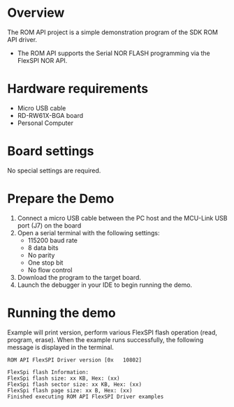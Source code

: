Overview
========
The ROM API project is a simple demonstration program of the SDK ROM API driver.
- The ROM API supports the Serial NOR FLASH programming via the FlexSPI NOR API.

Hardware requirements
=====================
- Micro USB cable
- RD-RW61X-BGA board
- Personal Computer

Board settings
============
No special settings are required.

Prepare the Demo
===============
1.  Connect a micro USB cable between the PC host and the MCU-Link USB port (J7) on the board
2.  Open a serial terminal with the following settings:
    - 115200 baud rate
    - 8 data bits
    - No parity
    - One stop bit
    - No flow control
3.  Download the program to the target board.
4.  Launch the debugger in your IDE to begin running the demo.

Running the demo
================
Example will print version, perform various FlexSPI flash operation (read, program, erase).
When the example runs successfully, the following message is displayed in the terminal.

```
ROM API FlexSPI Driver version [0x   10802]

FlexSpi flash Information:
FlexSpi flash size: xx KB, Hex: (xx)
FlexSpi flash sector size: xx KB, Hex: (xx)
FlexSpi flash page size: xx B, Hex: (xx)
Finished executing ROM API FlexSPI Driver examples
```



